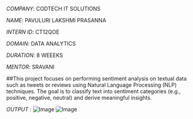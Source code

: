 *COMPANY*: CODTECH IT SOLUTIONS

*NAME*: PAVULURI LAKSHMI PRASANNA

*INTERN ID*: CT12QOE

*DOMAIN*: DATA ANALYTICS

*DURATION*: 8 WEEEKS

*MENTOR*: SRAVANI 

##This project focuses on performing sentiment analysis on textual data such as tweets or reviews using Natural Language Processing (NLP) techniques. The goal is to classify text into sentiment categories (e.g., positive, negative, neutral) and derive meaningful insights.

*OUTPUT* : ![Image](https://github.com/user-attachments/assets/684e7cb8-edc4-4cd6-a886-9347a5dd1979)
![Image](https://github.com/user-attachments/assets/4fc11493-9e0e-4a15-b233-e3a65b6748cc)
